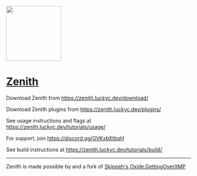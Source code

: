 <img src="https://i.luckyc.dev/zenith-round.png" width="150" height="150">

# [Zenith](https://zenith.luckyc.dev)

Download Zenith from https://zenith.luckyc.dev/download/

Download Zenith plugins from https://zenith.luckyc.dev/plugins/

See usage instructions and flags at https://zenith.luckyc.dev/tutorials/usage/

For support, join https://discord.gg/GVKxbXtbqH

See build instructions at https://zenith.luckyc.dev/tutorials/build/

---

Zenith is made possible by and a fork of [Skippeh's Oxide.GettingOverItMP](https://github.com/Skippeh/Oxide.GettingOverItMP/)
